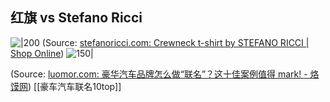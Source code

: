 ## 红旗  vs Stefano Ricci

![|200](https://d2y8gpvfwtuk7u.cloudfront.net/Img/Prodotti/SuperBig/663803001.jpg)
(Source:  [stefanoricci.com: Crewneck t-shirt by STEFANO RICCI | Shop Online](https://www.stefanoricci.com/us-US-en/products/crewneck-tshirt-colour-b001-size-3xl_663803001.aspx))
![150|](https://i.imgur.com/Ci2zB32.webp)




(Source:  [luomor.com: 豪华汽车品牌怎么做“联名”？这十佳案例值得 mark! - 烙馍网](https://www.luomor.com/2024/04/03/%E8%B1%AA%E5%8D%8E%E6%B1%BD%E8%BD%A6%E5%93%81%E7%89%8C%E6%80%8E%E4%B9%88%E5%81%9A%E8%81%94%E5%90%8D%EF%BC%9F%E8%BF%99%E5%8D%81%E4%BD%B3%E6%A1%88%E4%BE%8B%E5%80%BC%E5%BE%97-mark/))
[[豪车汽车联名10top]]